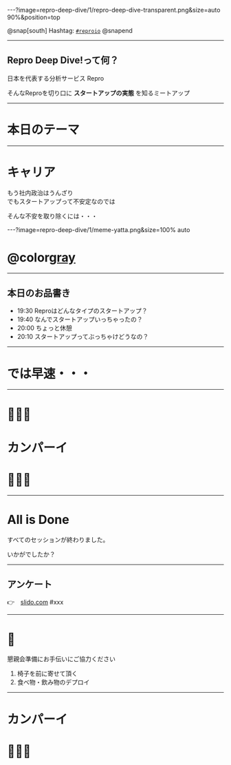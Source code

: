 ---?image=repro-deep-dive/1/repro-deep-dive-transparent.png&size=auto 90%&position=top

@snap[south]
Hashtag: [`#reproio`](https://twitter.com/hashtag/reproio)
@snapend

---

## Repro Deep Dive!って何？

日本を代表する分析サービス Repro

そんなReproを切り口に **スタートアップの実態** を知るミートアップ

---

# 本日のテーマ

---

# キャリア

もう社内政治はうんざり<br>でもスタートアップって不安定なのでは

そんな不安を取り除くには・・・

---?image=repro-deep-dive/1/meme-yatta.png&size=100% auto

# @color[gray](先駆者に聞くのが<br>手っ取り早い！)

---

## 本日のお品書き

- 19:30 Reproはどんなタイプのスタートアップ？
- 19:40 なんでスタートアップいっちゃったの？
- 20:00 ちょっと休憩
- 20:10 スタートアップってぶっちゃけどうなの？

---

# では早速・・・

---

# 🍻🍻🍻
# カンパーイ
# 🍻🍻🍻

---

# All is Done

すべてのセッションが終わりました。

いかがでしたか？

---

## アンケート

👉　[slido.com](https://app2.sli.do/event/xxx/questions) #xxx


---

# 🙏

懇親会準備にお手伝いにご協力ください

1. 椅子を前に寄せて頂く
1. 食べ物・飲み物のデプロイ

---

# カンパーイ
# 🍻🍻🍻

